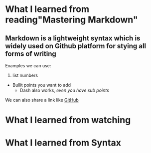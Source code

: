 # **What I learned from reading"Mastering Markdown"**

## Markdown is a lightweight syntax which is widely used on Github platform for stying all forms of writing

Examples we can use:

1. list numbers 
* Bullit points you want to add
  - Dash also works, *even you have sub points*
  
We can also share a link like [GitHub](https://github.com/)



# What I learned from watching



# What I learned from Syntax




